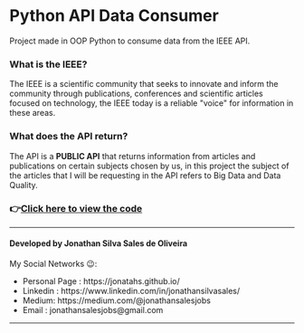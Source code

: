 <h1 > Python API Data Consumer</h1>
<p >Project made in OOP Python to consume data from the IEEE API.</p>
<h3 >What is the IEEE?</h3>
<p >The IEEE is a scientific community that seeks to innovate and inform the community through publications, conferences and scientific articles focused on technology, the IEEE today is a reliable "voice" for information in these areas.</p>
<h3 >What does the API return?</h3>
<p >The API is a <b>PUBLIC API</b> that returns information from articles and publications on certain subjects chosen by us, in this project the subject of the articles that I will be requesting in the API refers to Big Data and Data Quality.</p>

<h3>👉<a href="https://github.com/jonatahs/pythonApiDataConsumer/blob/main/pythonApiConsumer.ipynb">Click here to view the code</a></h3>

<hr>
<h4 >Developed by Jonathan Silva Sales de Oliveira</h4>
My Social Networks 😉: 
<ul >
  <li >Personal Page : https://jonatahs.github.io/</li>
  <li>Linkedin : https://www.linkedin.com/in/jonathansilvasales/</li>
  <li>Medium: https://medium.com/@jonathansalesjobs</li>
  <li>Email : jonathansalesjobs@gmail.com</li>
</ul>
<hr>

